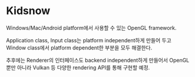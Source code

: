 # Kidsnow
Windows/Mac/Android platform에서 사용할 수 있는 OpenGL framework.  

Application class, Input class는 platform independent하게 만들어 두고  
Window class에서 platform dependent한 부분을 모두 해결한다.  

추후에는 Renderer의 인터페이스도 backend independent하게 만들어서 OpenGL 뿐만 아니라 Vulkan 등 다양한 rendering API를 통해 구현할 예정.
